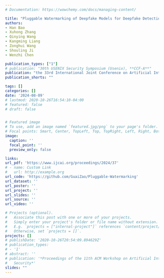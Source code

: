 ```yaml
---
# Documentation: https://wowchemy.com/docs/managing-content/

title: "Pluggable Watermarking of Deepfake Models for Deepfake Detection"
authors:
- Han Bao
- Xuhong Zhang
- Qinying Wang
- Kangming Liang
- Zonghui Wang
- Shouling Ji
- Wenzhi Chen

publication_types: ["1"]
# publication: "30th USENIX Security Symposium (Usenix), **CCF-A**"
publication: "the 33rd International Joint Conference on Artificial Intelligence (IJCAI), **CCF-A**"
publication_shorts: ""

tags: []
categories: []
date: '2024-08-09'
# lastmod: 2020-10-26T16:54:10-04:00
# featured: false
# draft: false


# Featured image
# To use, add an image named `featured.jpg/png` to your page's folder.
# Focal points: Smart, Center, TopLeft, Top, TopRight, Left, Right, BottomLeft, Bottom, BottomRight.
image:
  caption: ''
  focal_point: ''
  preview_only: false

links:
url_pdf: 'https://www.ijcai.org/proceedings/2024/37'
# - name: Custom Link
#   url: http://example.org
url_code: 'https://github.com/GuaiZao/Pluggable-Watermarking'
url_dataset: ''
url_poster: ''
url_project: ''
url_slides: ''
url_source: ''
url_video: ''

# Projects (optional).
#   Associate this post with one or more of your projects.
#   Simply enter your project's folder or file name without extension.
#   E.g. `projects = ["internal-project"]` references `content/project/deep-learning/index.md`.
#   Otherwise, set `projects = []`.
projects: []
# publishDate: '2020-10-26T20:54:09.894629Z'
# publication_types:
# - '1'
# abstract: ''
# publication: '*Proceedings of the 11th ACM Workshop on Artificial Intelligence and
#   Security*'
slides: ""
---
```

